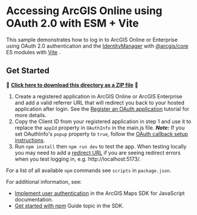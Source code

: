 # Accessing ArcGIS Online using OAuth 2.0 with ESM + Vite

This sample demonstrates how to log in to ArcGIS Online or Enterprise using OAuth 2.0 authentication and the [IdentityManager](https://developers.arcgis.com/javascript/latest/api-reference/esri-identity-IdentityManager.html) with [@arcgis/core](https://www.npmjs.com/package/@arcgis/core) ES modules with [Vite](https://vitejs.dev/) .

## Get Started

📁 **[Click here to download this directory as a ZIP file](https://esri.github.io/jsapi-resources/zips/core-sample-jsapi-oauth.zip)** 📁

1. Create a registered application in ArcGIS Online or ArcGIS Enterprise and add a valid referrer URL that will redirect you back to your hosted application after login. See the [Register an OAuth application](https://developers.arcgis.com/documentation/security-and-authentication/app-authentication/tutorials/create-oauth-credentials-app-auth/) tutorial for more details.
2. Copy the Client ID from your registered application in step 1 and use it to replace the `appId` property in `OAuthInfo` in the main.js file.
   **_Note:_** If you set OAuthInfo's `popup` property to `true`, follow the [OAuth callback setup instructions](https://github.com/Esri/jsapi-resources/tree/main/oauth).
3. Run `npm install` then `npm run dev` to test the app. When testing locally you may need to add a [redirect URL](https://developers.arcgis.com/documentation/mapping-apis-and-services/security/tutorials/add-redirect-uri/) if you are seeing redirect errors when you test logging in, e.g. http://localhost:5173/.

For a list of all available `npm` commands see `scripts` in `package.json`.

For additional information, see:

- [Implement user authentication](https://developers.arcgis.com/javascript/latest/tutorials/implement-user-authentication/) in the ArcGIS Maps SDK for JavaScript documentation.
- [Get started with npm](https://developers.arcgis.com/javascript/latest/get-started/#npm/) Guide topic in the SDK.
